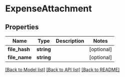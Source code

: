 # ExpenseAttachment

## Properties

 Name          | Type       | Description | Notes      
---------------|------------|-------------|------------
 **file_hash** | **string** |             | [optional] 
 **file_name** | **string** |             | [optional] 

[[Back to Model list]](../../README.md#documentation-for-models) [[Back to API list]](../../README.md#documentation-for-api-endpoints) [[Back to README]](../../README.md)


